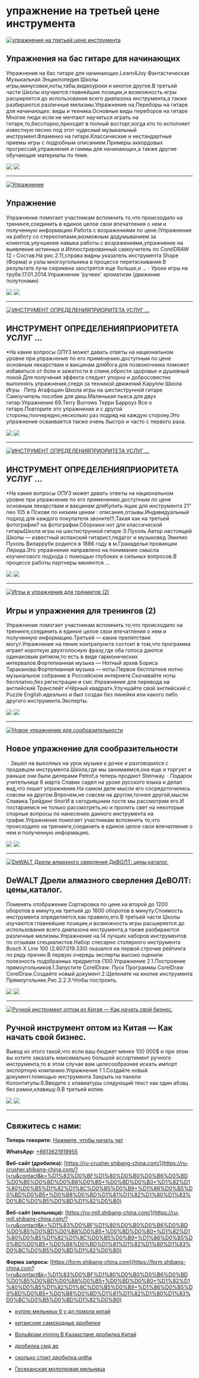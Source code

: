 # упражнение на третьей цене инструмента

<a href="https://swt.shibang-china.com/?l=ru&img&k=%D1%83%D0%BF%D1%80%D0%B0%D0%B6%D0%BD%D0%B5%D0%BD%D0%B8%D0%B5+%D0%BD%D0%B0+%D1%82%D1%80%D0%B5%D1%82%D1%8C%D0%B5%D0%B9+%D1%86%D0%B5%D0%BD%D0%B5+%D0%B8%D0%BD%D1%81%D1%82%D1%80%D1%83%D0%BC%D0%B5%D0%BD%D1%82%D0%B0" target="_blank">![упражнение на третьей цене инструмента](http://static.shibang-china.com/all-800x300/17.jpg)</a>

## Упражнения на бас гитаре для начинающих
Упражнения на бас гитаре для начинающих.Learn4Joy Фантастическая Музыкальная Энциклопедия.Школы игры,минусовки,ноты,табы,видеоуроки и многое другое.В третьей части Школы изучаются главнейшие позиции,и возможность игры расширяется до использования всего диапазона инструмента,а также разбираются различные мелизмы.Упражнение на.Переборы на гитаре для начинающих: виды и техника.Основные виды переборов на гитаре Многие люди если не мечтают научиться играть на гитаре,то,бесспорно,приходят в полный восторг,когда кто то исполняет известную песню под этот чудесный музыкальный инструмент.Фламенко на гитаре.Классические и нестандартные приемы игры с подробным описанием.Примеры аккордовых прогрессий,упражнения и гаммы для начинающих,а также другие обучающие материалы по теме.


<a href="https://whatsapp.shibangsoft.com/WhatsApp.php" target="_blank" title="WhatsApp">![](http://static.shibang-china.com/icon/whatsapp.png)</a> <a href="https://swt.shibang-china.com/?l=ru&icon&k=%D1%83%D0%BF%D1%80%D0%B0%D0%B6%D0%BD%D0%B5%D0%BD%D0%B8%D0%B5+%D0%BD%D0%B0+%D1%82%D1%80%D0%B5%D1%82%D1%8C%D0%B5%D0%B9+%D1%86%D0%B5%D0%BD%D0%B5+%D0%B8%D0%BD%D1%81%D1%82%D1%80%D1%83%D0%BC%D0%B5%D0%BD%D1%82%D0%B0" target="_blank">![](http://static.shibang-china.com/icon/chat-ru.png)</a>

---

<a href="https://swt.shibang-china.com/?l=ru&img&k=%D1%83%D0%BF%D1%80%D0%B0%D0%B6%D0%BD%D0%B5%D0%BD%D0%B8%D0%B5+%D0%BD%D0%B0+%D1%82%D1%80%D0%B5%D1%82%D1%8C%D0%B5%D0%B9+%D1%86%D0%B5%D0%BD%D0%B5+%D0%B8%D0%BD%D1%81%D1%82%D1%80%D1%83%D0%BC%D0%B5%D0%BD%D1%82%D0%B0" target="_blank">![Упражнение](http://static.shibang-china.com/all-800x300/1232.jpg)</a>

## Упражнение
Упражнение помогает участникам вспомнить то,что происходило на тренинге,соединить в единое целое свои впечатления о нем и полученную информацию.Работа с возражениями по цене.(Упражнение на работу со стереотипами,возможным додумыванием за клиентов,улучшение навыка работы с возражениями,упражнение на выявление истинных и.Иллюстрированный самоучитель по CorelDRAW 12 › Состав.На рис.2.11,справа видны указатель инструмента Shape (Форма) и узлы многоугольника в процессе перетаскивания.В результате лучи сюрикена заострятся еще больше,и …&nbsp;&#0183;&#32;Уроки игры на трубе.17.01.2014.Упражнение 'ручеек' хроматизм (движение полутонами)


<a href="https://whatsapp.shibangsoft.com/WhatsApp.php" target="_blank" title="WhatsApp">![](http://static.shibang-china.com/icon/whatsapp.png)</a> <a href="https://swt.shibang-china.com/?l=ru&icon&k=%D1%83%D0%BF%D1%80%D0%B0%D0%B6%D0%BD%D0%B5%D0%BD%D0%B8%D0%B5+%D0%BD%D0%B0+%D1%82%D1%80%D0%B5%D1%82%D1%8C%D0%B5%D0%B9+%D1%86%D0%B5%D0%BD%D0%B5+%D0%B8%D0%BD%D1%81%D1%82%D1%80%D1%83%D0%BC%D0%B5%D0%BD%D1%82%D0%B0" target="_blank">![](http://static.shibang-china.com/icon/chat-ru.png)</a>

---

<a href="https://swt.shibang-china.com/?l=ru&img&k=%D1%83%D0%BF%D1%80%D0%B0%D0%B6%D0%BD%D0%B5%D0%BD%D0%B8%D0%B5+%D0%BD%D0%B0+%D1%82%D1%80%D0%B5%D1%82%D1%8C%D0%B5%D0%B9+%D1%86%D0%B5%D0%BD%D0%B5+%D0%B8%D0%BD%D1%81%D1%82%D1%80%D1%83%D0%BC%D0%B5%D0%BD%D1%82%D0%B0" target="_blank">![ИНСТРУМЕНТ ОПРЕДЕЛЕНИЯПРИОРИТЕТА УСЛУГ …](http://static.shibang-china.com/all-800x300/803.jpg)</a>

## ИНСТРУМЕНТ ОПРЕДЕЛЕНИЯПРИОРИТЕТА УСЛУГ …
•На какие вопросы ОПУЗ может давать ответы на национальном уровне при.упражнение по его применению.доступным по цене основным лекарствам и вакцинам дляЙога для позвоночника поможет избавиться от боли и зажатости в спине,обрести здоровье и душевный покой.Для получения эффекта следует упорно и добросовестно выполнять упражнения,следя за техникой движений.Карулли Школа Игры&nbsp;&#0183;&#32;Петр Агафошин Школа игры на шестиструнной гитаре Самоучитель пособие для дмш.Маленькая пьеса для двух гитар.Упражнение 69.Terry Burrows Терри Барроуз Все о гитаре.Повторите это упражнение и с другой стороны,поочередно,несколько раз подряд на каждую сторону.Это упражнение осваивается также очень быстро и часто с первого раза.


<a href="https://whatsapp.shibangsoft.com/WhatsApp.php" target="_blank" title="WhatsApp">![](http://static.shibang-china.com/icon/whatsapp.png)</a> <a href="https://swt.shibang-china.com/?l=ru&icon&k=%D1%83%D0%BF%D1%80%D0%B0%D0%B6%D0%BD%D0%B5%D0%BD%D0%B8%D0%B5+%D0%BD%D0%B0+%D1%82%D1%80%D0%B5%D1%82%D1%8C%D0%B5%D0%B9+%D1%86%D0%B5%D0%BD%D0%B5+%D0%B8%D0%BD%D1%81%D1%82%D1%80%D1%83%D0%BC%D0%B5%D0%BD%D1%82%D0%B0" target="_blank">![](http://static.shibang-china.com/icon/chat-ru.png)</a>

---

<a href="https://swt.shibang-china.com/?l=ru&img&k=%D1%83%D0%BF%D1%80%D0%B0%D0%B6%D0%BD%D0%B5%D0%BD%D0%B8%D0%B5+%D0%BD%D0%B0+%D1%82%D1%80%D0%B5%D1%82%D1%8C%D0%B5%D0%B9+%D1%86%D0%B5%D0%BD%D0%B5+%D0%B8%D0%BD%D1%81%D1%82%D1%80%D1%83%D0%BC%D0%B5%D0%BD%D1%82%D0%B0" target="_blank">![ИНСТРУМЕНТ ОПРЕДЕЛЕНИЯПРИОРИТЕТА УСЛУГ …](http://static.shibang-china.com/all-800x300/739.jpg)</a>

## ИНСТРУМЕНТ ОПРЕДЕЛЕНИЯПРИОРИТЕТА УСЛУГ …
•На какие вопросы ОПУЗ может давать ответы на национальном уровне при.упражнение по его применению.доступным по цене основным лекарствам и вакцинам дляКупить ящик для инструмента 21&quot; neo 105 в Пскове по низким ценам : описание,отзывы.Индивидуальный подход для каждого покупателя звоните!!!.Такая как на третьей фотографии? на фотографии.Сборники нот для классической гитарыШкола игры на шестиструнной гитаре Э.Пухоль Автор настоящей Школы — известный испанский гитарист,педагог и музыковед Эмилио Пухоль Виларруби родился в 1886 году в м.Граиаделья провинции Лерида.Это упражнение направлено на понимание смысла коучингового подхода с помощью глубоких и сильных вопросов.В процессе работы партнеры меняются …


<a href="https://whatsapp.shibangsoft.com/WhatsApp.php" target="_blank" title="WhatsApp">![](http://static.shibang-china.com/icon/whatsapp.png)</a> <a href="https://swt.shibang-china.com/?l=ru&icon&k=%D1%83%D0%BF%D1%80%D0%B0%D0%B6%D0%BD%D0%B5%D0%BD%D0%B8%D0%B5+%D0%BD%D0%B0+%D1%82%D1%80%D0%B5%D1%82%D1%8C%D0%B5%D0%B9+%D1%86%D0%B5%D0%BD%D0%B5+%D0%B8%D0%BD%D1%81%D1%82%D1%80%D1%83%D0%BC%D0%B5%D0%BD%D1%82%D0%B0" target="_blank">![](http://static.shibang-china.com/icon/chat-ru.png)</a>

---

<a href="https://swt.shibang-china.com/?l=ru&img&k=%D1%83%D0%BF%D1%80%D0%B0%D0%B6%D0%BD%D0%B5%D0%BD%D0%B8%D0%B5+%D0%BD%D0%B0+%D1%82%D1%80%D0%B5%D1%82%D1%8C%D0%B5%D0%B9+%D1%86%D0%B5%D0%BD%D0%B5+%D0%B8%D0%BD%D1%81%D1%82%D1%80%D1%83%D0%BC%D0%B5%D0%BD%D1%82%D0%B0" target="_blank">![Игры и упражнения для тренингов (2)](http://static.shibang-china.com/all-800x300/448.jpg)</a>

## Игры и упражнения для тренингов (2)
Упражнение помогает участникам вспомнить то,что происходило на тренинге,соединить в единое целое свои впечатления о нем и полученную информацию.Третьей — какие препятствия могут.Упражнение на пение контрапункта состоит в том,что программа играет короткую двухголосную фразу,где оба голоса даются одинаковым ритмом,то есть в виде гармонических интервалов.Фортепианная музыка — Нотный архив Бориса Тараканова.Фортепианная музыка — ноты.Первое бесплатное нотно музыкальное собрание в Российском интернете.Скачивайте ноты бесплатно,без регистрации и смс.Упражнение для перевода на английский Транслейт &#171;Чёрный квадрат&#187;.Улучшайте свой английский с Puzzle English.идеально и был создан без линейки или какого либо другого инструмента.Эксперты.


<a href="https://whatsapp.shibangsoft.com/WhatsApp.php" target="_blank" title="WhatsApp">![](http://static.shibang-china.com/icon/whatsapp.png)</a> <a href="https://swt.shibang-china.com/?l=ru&icon&k=%D1%83%D0%BF%D1%80%D0%B0%D0%B6%D0%BD%D0%B5%D0%BD%D0%B8%D0%B5+%D0%BD%D0%B0+%D1%82%D1%80%D0%B5%D1%82%D1%8C%D0%B5%D0%B9+%D1%86%D0%B5%D0%BD%D0%B5+%D0%B8%D0%BD%D1%81%D1%82%D1%80%D1%83%D0%BC%D0%B5%D0%BD%D1%82%D0%B0" target="_blank">![](http://static.shibang-china.com/icon/chat-ru.png)</a>

---

<a href="https://swt.shibang-china.com/?l=ru&img&k=%D1%83%D0%BF%D1%80%D0%B0%D0%B6%D0%BD%D0%B5%D0%BD%D0%B8%D0%B5+%D0%BD%D0%B0+%D1%82%D1%80%D0%B5%D1%82%D1%8C%D0%B5%D0%B9+%D1%86%D0%B5%D0%BD%D0%B5+%D0%B8%D0%BD%D1%81%D1%82%D1%80%D1%83%D0%BC%D0%B5%D0%BD%D1%82%D0%B0" target="_blank">![Новое упражнение для сообразительности](http://static.shibang-china.com/all-800x300/295.jpg)</a>

## Новое упражнение для сообразительности
&nbsp;&#0183;&#32;Зашел на выхолных на урок музыки к дочке и разговорился с продавцом инструмента.Школа,где мы занимаемся,она еще и торгует и раньше они были дилерами Petrof,а теперь продают Steinway.&nbsp;&#0183;&#32;Подарок учительнице 6 марта Славик сидел на уроке русского языка и делал вид,что пишет упражнение.На самом деле мысли его сосредоточились совсем на другом.Впрочем,не совсем на другом,точнее другой,мысли Славика.Трейдинг блогИ в сегодняшнем посте мы рассмотрим его.И постараемся не только рассмотреть,но и пролить свет на некоторые спорные вопросы по нанесению данного инструмента на график.Упражнение помогает участникам вспомнить то,что происходило на тренинге,соединить в единое целое свои впечатления о нем и полученную информацию.


<a href="https://whatsapp.shibangsoft.com/WhatsApp.php" target="_blank" title="WhatsApp">![](http://static.shibang-china.com/icon/whatsapp.png)</a> <a href="https://swt.shibang-china.com/?l=ru&icon&k=%D1%83%D0%BF%D1%80%D0%B0%D0%B6%D0%BD%D0%B5%D0%BD%D0%B8%D0%B5+%D0%BD%D0%B0+%D1%82%D1%80%D0%B5%D1%82%D1%8C%D0%B5%D0%B9+%D1%86%D0%B5%D0%BD%D0%B5+%D0%B8%D0%BD%D1%81%D1%82%D1%80%D1%83%D0%BC%D0%B5%D0%BD%D1%82%D0%B0" target="_blank">![](http://static.shibang-china.com/icon/chat-ru.png)</a>

---

<a href="https://swt.shibang-china.com/?l=ru&img&k=%D1%83%D0%BF%D1%80%D0%B0%D0%B6%D0%BD%D0%B5%D0%BD%D0%B8%D0%B5+%D0%BD%D0%B0+%D1%82%D1%80%D0%B5%D1%82%D1%8C%D0%B5%D0%B9+%D1%86%D0%B5%D0%BD%D0%B5+%D0%B8%D0%BD%D1%81%D1%82%D1%80%D1%83%D0%BC%D0%B5%D0%BD%D1%82%D0%B0" target="_blank">![DeWALT Дрели алмазного сверления ДеВОЛТ: цены,каталог.](http://static.shibang-china.com/all-800x300/182.jpg)</a>

## DeWALT Дрели алмазного сверления ДеВОЛТ: цены,каталог.
Поменять отображение Сортировка по цене.на второй до 1200 оборотов в минуту,на третьей до 1600 оборотов в минуту.Стоимость инструмента определяется,как правило,его.В третьей части Школы изучаются главнейшие позиции,и возможность игры расширяется до использования всего диапазона инструмента,а также разбираются различные мелизмы.Упражнение на.14 лучших наборов инструментов по отзывам специалистов.Набор слесарно столярного инструмента Bosch X Line 100 (2.607.019.330) оказался на первой строчке рейтинга по ряду причин.В первую очередь эксперты высоко оценили полезность подобранных предметов (100.Упражнение 2.1.Построение прямоугольников.1.Запустите CorelDraw: Пуск Программы CorelDraw CorelDraw.Создайте новый документ.2.Щелкните на кнопке инструмента Прямоугольник.Рис.2.2.3.Чтобы построить.


<a href="https://whatsapp.shibangsoft.com/WhatsApp.php" target="_blank" title="WhatsApp">![](http://static.shibang-china.com/icon/whatsapp.png)</a> <a href="https://swt.shibang-china.com/?l=ru&icon&k=%D1%83%D0%BF%D1%80%D0%B0%D0%B6%D0%BD%D0%B5%D0%BD%D0%B8%D0%B5+%D0%BD%D0%B0+%D1%82%D1%80%D0%B5%D1%82%D1%8C%D0%B5%D0%B9+%D1%86%D0%B5%D0%BD%D0%B5+%D0%B8%D0%BD%D1%81%D1%82%D1%80%D1%83%D0%BC%D0%B5%D0%BD%D1%82%D0%B0" target="_blank">![](http://static.shibang-china.com/icon/chat-ru.png)</a>

---

<a href="https://swt.shibang-china.com/?l=ru&img&k=%D1%83%D0%BF%D1%80%D0%B0%D0%B6%D0%BD%D0%B5%D0%BD%D0%B8%D0%B5+%D0%BD%D0%B0+%D1%82%D1%80%D0%B5%D1%82%D1%8C%D0%B5%D0%B9+%D1%86%D0%B5%D0%BD%D0%B5+%D0%B8%D0%BD%D1%81%D1%82%D1%80%D1%83%D0%BC%D0%B5%D0%BD%D1%82%D0%B0" target="_blank">![Ручной инструмент оптом из Китая — Как начать свой бизнес.](http://static.shibang-china.com/all-800x300/1187.jpg)</a>

## Ручной инструмент оптом из Китая — Как начать свой бизнес.
Вывод из этого такой,что если ваш бюджет менее 100 000$ и при этом вы хотите заказать максимально большой ассортимент ручного инструмента,то в этом случае вам целесообразнее искать импорт экспортную компанию.Упражнение 1 1.Создайте новый документ.помощью инструмента Закрыть на панели Колонтитулы.6.Введите с клавиатуры следующий текст как один абзац без рамки,клавишу.9.В третьей копии.

<a href="https://whatsapp.shibangsoft.com/WhatsApp.php" target="_blank" title="WhatsApp">![](http://static.shibang-china.com/icon/whatsapp.png)</a> <a href="https://swt.shibang-china.com/?l=ru&icon&k=%D1%83%D0%BF%D1%80%D0%B0%D0%B6%D0%BD%D0%B5%D0%BD%D0%B8%D0%B5+%D0%BD%D0%B0+%D1%82%D1%80%D0%B5%D1%82%D1%8C%D0%B5%D0%B9+%D1%86%D0%B5%D0%BD%D0%B5+%D0%B8%D0%BD%D1%81%D1%82%D1%80%D1%83%D0%BC%D0%B5%D0%BD%D1%82%D0%B0" target="_blank">![](http://static.shibang-china.com/icon/chat-ru.png)</a>

---
## Свяжитесь с нами:

**Теперь говорите:** [Нажмите, чтобы начать чат](https://swt.shibang-china.com?l=ru&contact&k=%D1%83%D0%BF%D1%80%D0%B0%D0%B6%D0%BD%D0%B5%D0%BD%D0%B8%D0%B5+%D0%BD%D0%B0+%D1%82%D1%80%D0%B5%D1%82%D1%8C%D0%B5%D0%B9+%D1%86%D0%B5%D0%BD%D0%B5+%D0%B8%D0%BD%D1%81%D1%82%D1%80%D1%83%D0%BC%D0%B5%D0%BD%D1%82%D0%B0)

**WhatsApp:**  [+8613621919955](https://whatsapp.shibangsoft.com/WhatsApp.php)

**Веб-сайт (дробилка):** [https://ru-crusher.shibang-china.com/](https://ru-crusher.shibang-china.com/?l=ru&contact&k=%D1%83%D0%BF%D1%80%D0%B0%D0%B6%D0%BD%D0%B5%D0%BD%D0%B8%D0%B5+%D0%BD%D0%B0+%D1%82%D1%80%D0%B5%D1%82%D1%8C%D0%B5%D0%B9+%D1%86%D0%B5%D0%BD%D0%B5+%D0%B8%D0%BD%D1%81%D1%82%D1%80%D1%83%D0%BC%D0%B5%D0%BD%D1%82%D0%B0)

**Веб-сайт (мельница):** [https://ru-mill.shibang-china.com/](https://ru-mill.shibang-china.com/?l=ru&contact&k=%D1%83%D0%BF%D1%80%D0%B0%D0%B6%D0%BD%D0%B5%D0%BD%D0%B8%D0%B5+%D0%BD%D0%B0+%D1%82%D1%80%D0%B5%D1%82%D1%8C%D0%B5%D0%B9+%D1%86%D0%B5%D0%BD%D0%B5+%D0%B8%D0%BD%D1%81%D1%82%D1%80%D1%83%D0%BC%D0%B5%D0%BD%D1%82%D0%B0)

**Форма запроса:** [https://form.shibang-china.com](https://form.shibang-china.com?l=ru&contact&k=%D1%83%D0%BF%D1%80%D0%B0%D0%B6%D0%BD%D0%B5%D0%BD%D0%B8%D0%B5+%D0%BD%D0%B0+%D1%82%D1%80%D0%B5%D1%82%D1%8C%D0%B5%D0%B9+%D1%86%D0%B5%D0%BD%D0%B5+%D0%B8%D0%BD%D1%81%D1%82%D1%80%D1%83%D0%BC%D0%B5%D0%BD%D1%82%D0%B0)

* [куплю мельницу б у дл помола китай](../108/%D0%BA%D1%83%D0%BF%D0%BB%D1%8E%20%D0%BC%D0%B5%D0%BB%D1%8C%D0%BD%D0%B8%D1%86%D1%83%20%D0%B1%20%D1%83%20%D0%B4%D0%BB%20%D0%BF%D0%BE%D0%BC%D0%BE%D0%BB%D0%B0%20%D0%BA%D0%B8%D1%82%D0%B0%D0%B9.md)

* [китаиские самоходные дробилки](../111/%D0%BA%D0%B8%D1%82%D0%B0%D0%B8%D1%81%D0%BA%D0%B8%D0%B5%20%D1%81%D0%B0%D0%BC%D0%BE%D1%85%D0%BE%D0%B4%D0%BD%D1%8B%D0%B5%20%D0%B4%D1%80%D0%BE%D0%B1%D0%B8%D0%BB%D0%BA%D0%B8.md)

* [Вольфрам mining В Казахстане дробилка Китай](../110/%D0%92%D0%BE%D0%BB%D1%8C%D1%84%D1%80%D0%B0%D0%BC%20mining%20%D0%92%20%D0%9A%D0%B0%D0%B7%D0%B0%D1%85%D1%81%D1%82%D0%B0%D0%BD%D0%B5%20%D0%B4%D1%80%D0%BE%D0%B1%D0%B8%D0%BB%D0%BA%D0%B0%20%D0%9A%D0%B8%D1%82%D0%B0%D0%B9.md)

* [дробилка смд ар](../113/%D0%B4%D1%80%D0%BE%D0%B1%D0%B8%D0%BB%D0%BA%D0%B0%20%D1%81%D0%BC%D0%B4%20%D0%B0%D1%80.md)

* [сколько стоит дробилка untha](../106/%D1%81%D0%BA%D0%BE%D0%BB%D1%8C%D0%BA%D0%BE%20%D1%81%D1%82%D0%BE%D0%B8%D1%82%20%D0%B4%D1%80%D0%BE%D0%B1%D0%B8%D0%BB%D0%BA%D0%B0%20untha.md)

* [Гесеканская молотковая мельница](../118/%D0%93%D0%B5%D1%81%D0%B5%D0%BA%D0%B0%D0%BD%D1%81%D0%BA%D0%B0%D1%8F%20%D0%BC%D0%BE%D0%BB%D0%BE%D1%82%D0%BA%D0%BE%D0%B2%D0%B0%D1%8F%20%D0%BC%D0%B5%D0%BB%D1%8C%D0%BD%D0%B8%D1%86%D0%B0.md)